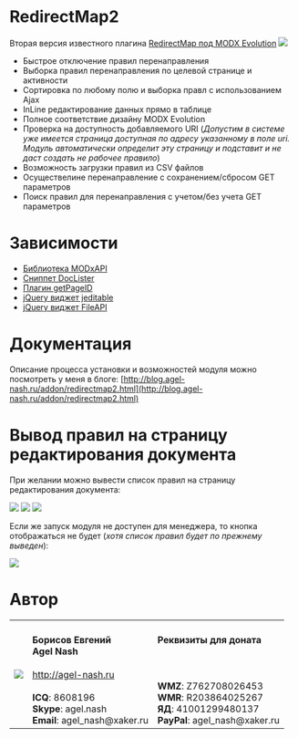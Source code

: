 RedirectMap2
============
Вторая версия известного плагина [RedirectMap под MODX Evolution](http://community.modx-cms.ru/blog/addons/1130.html)
<a href="http://blog.agel-nash.ru/images/addon/redirectMap2-grid.png"><img src="http://blog.agel-nash.ru/images/addon/redirectMap2-grid.png?v=1"></a>
* Быстрое отключение правил перенаправления
* Выборка правил перенаправления по целевой странице и активности
* Сортировка по любому полю и выборка правл с использованием Ajax
* InLine редактирование данных прямо в таблице
* Полное соответствие дизайну MODX Evolution
* Проверка на доступность добавляемого URI (*Допустим в системе уже имеется страница доступная по адресу указанному в поле uri. Модуль автоматически определит эту страницу и подставит и не даст создать не рабочее правило*)
* Возможность загрузки правил из CSV файлов
* Осуществелине перенаправление с сохранением/сбросом GET параметров
* Поиск правил для перенаправления с учетом/без учета GET параметров

Зависимости
============
* [Библиотека MODxAPI](https://github.com/AgelxNash/resourse)
* [Сниппет DocLister](https://github.com/AgelxNash/DocLister)
* [Плагин getPageID](https://gist.github.com/AgelxNash/9268660)
* [jQuery виджет jeditable](https://github.com/tuupola/jquery_jeditable)
* [jQuery виджет FileAPI](https://github.com/RubaXa/jquery.fileapi)

Документация
============
Описание процесса установки и возможностей модуля можно посмотреть у меня в блоге: [http://blog.agel-nash.ru/addon/redirectmap2.html](http://blog.agel-nash.ru/addon/redirectmap2.html)

Вывод правил на страницу редактирования документа
============
При желании можно вывести список правил на страницу редактирования документа:

<img src="http://blog.agel-nash.ru/images/addon/redirectMap2-tv1.png?v=1">
<img src="http://blog.agel-nash.ru/images/addon/redirectMap2-tv2.png?v=1">
<img src="http://blog.agel-nash.ru/images/addon/redirectMap2-tv3.png?v=1">

Если же запуск модуля не доступен для менеджера, то кнопка отображаться не будет (*хотя список правил будет по прежнему выведен*):

<img src="http://blog.agel-nash.ru/images/addon/redirectMap2-tv4.png?v=1">

Автор
============
<table>
  <tr>
    <td><img src="http://www.gravatar.com/avatar/bf12d44182c98288015f65c9861903aa?s=220"></td>
	<td valign="top">
		<h4>Борисов Евгений
			<br />
			Agel Nash
		</h4>
		<a href="http://agel-nash.ru">http://agel-nash.ru</a><br />
		<br />
		<strong>ICQ</strong>: 8608196<br />
		<strong>Skype</strong>: agel.nash<br />
		<strong>Email</strong>: agel_nash@xaker.ru
	</td>
	<td valign="top">
		<h4>Реквизиты для доната<br /><br /></h4>
		<br />
		<strong>WMZ</strong>: Z762708026453<br />
		<strong>WMR</strong>: R203864025267<br />
		<strong>ЯД</strong>: 41001299480137<br />
		<strong>PayPal</strong>: agel_nash@xaker.ru<br />
	</td>
  </tr>
</table>